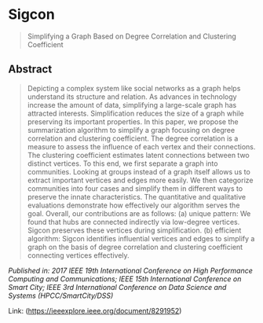 # Sigcon
> Simplifying a Graph Based on Degree Correlation and Clustering Coefficient

## Abstract
> Depicting a complex system like social networks as a graph helps understand its structure and relation. As advances in technology increase the amount of data, simplifying a large-scale graph has attracted interests. Simplification reduces the size of a graph while preserving its important properties. In this paper, we propose the summarization algorithm to simplify a graph focusing on degree correlation and clustering coefficient. The degree correlation is a measure to assess the influence of each vertex and their connections. The clustering coefficient estimates latent connections between two distinct vertices. To this end, we first separate a graph into communities. Looking at groups instead of a graph itself allows us to extract important vertices and edges more easily. We then categorize communities into four cases and simplify them in different ways to preserve the innate characteristics. The quantitative and qualitative evaluations demonstrate how effectively our algorithm serves the goal. Overall, our contributions are as follows: (a) unique pattern: We found that hubs are connected indirectly via low-degree vertices. Sigcon preserves these vertices during simplification. (b) efficient algorithm: Sigcon identifies influential vertices and edges to simplify a graph on the basis of degree correlation and clustering coefficient connecting vertices effectively.



_Published in: 2017 IEEE 19th International Conference on High Performance Computing and Communications; IEEE 15th International Conference on Smart City; IEEE 3rd International Conference on Data Science and Systems (HPCC/SmartCity/DSS)_

Link: (https://ieeexplore.ieee.org/document/8291952)
